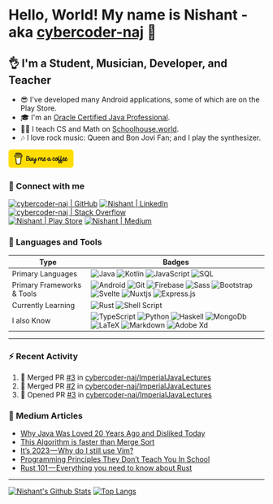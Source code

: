 # Hello, World! My name is Nishant - aka [cybercoder-naj][github] 👋

## 👌 I'm a Student, Musician, Developer, and Teacher

- 😎 I've developed many Android applications, some of which are on the Play Store.
- 🎓 I'm an [Oracle Certified Java Professional][badge].
- 👨‍🏫 I teach CS and Math on [Schoolhouse.world][shw].
- 🎶 I love rock music: Queen and Bon Jovi Fan; and I play the synthesizer.

<a href="https://www.buymeacoffee.com/cybercoder.naj" target="_blank"><img src="./bmc-button.svg" width="128"></a>

### 🤝 Connect with me

[![cybercoder-naj | GitHub](https://img.shields.io/badge/GitHub-100000?style=for-the-badge&logo=github&logoColor=white)][github]
[![Nishant | LinkedIn](https://img.shields.io/badge/LinkedIn-0077B5?style=for-the-badge&logo=linkedin&logoColor=white)][linkedin]
[![cybercoder-naj | Stack Overflow](https://img.shields.io/badge/Stack_Overflow-FE7A16?style=for-the-badge&logo=stack-overflow&logoColor=white)][stackoverflow] \
[![Nishant | Play Store](https://img.shields.io/badge/Google_Play-414141?style=for-the-badge&logo=google-play&logoColor=white)][playstore]
[![Nishant | Medium](https://img.shields.io/badge/Medium-12100E?style=for-the-badge&logo=medium&logoColor=white)][medium]

### 🧠 Languages and Tools

| Type | Badges |
| -- | -- |
| Primary Languages | ![Java](https://img.shields.io/badge/java-%23ED8B00.svg?&style=for-the-badge&logo=java&logoColor=white) ![Kotlin](https://img.shields.io/badge/kotlin-%230095D5.svg?&style=for-the-badge&logo=kotlin&logoColor=white) ![JavaScript](https://img.shields.io/badge/javascript%20-%23323330.svg?&style=for-the-badge&logo=javascript&logoColor=%23F7DF1E) ![SQL](https://img.shields.io/badge/postgres-%23316192.svg?style=for-the-badge&logo=postgresql&logoColor=white)|
| Primary Frameworks & Tools |  ![Android](https://img.shields.io/badge/Android%20-green.svg?&style=for-the-badge&logo=Android&logoColor=white) ![Git](https://img.shields.io/badge/git%20-%23F05033.svg?&style=for-the-badge&logo=git&logoColor=white) ![Firebase](https://img.shields.io/badge/firebase%20-%23039BE5.svg?&style=for-the-badge&logo=firebase) ![Sass](https://img.shields.io/badge/SASS%20-hotpink.svg?&style=for-the-badge&logo=SASS&logoColor=white) ![Bootstrap](https://img.shields.io/badge/bootstrap%20-%23563D7C.svg?&style=for-the-badge&logo=bootstrap&logoColor=white) ![Svelte](https://img.shields.io/badge/svelte-%23f1413d.svg?style=for-the-badge&logo=svelte&logoColor=white) ![Nuxtjs](https://img.shields.io/badge/Nuxt-002E3B?style=for-the-badge&logo=nuxtdotjs&logoColor=#00DC82) ![Express.js](https://img.shields.io/badge/express.js-%23404d59.svg?style=for-the-badge&logo=express&logoColor=%2361DAFB) | 
| Currently Learning | ![Rust](https://img.shields.io/badge/rust-%23000000.svg?style=for-the-badge&logo=rust&logoColor=white) ![Shell Script](https://img.shields.io/badge/shell_script-%23121011.svg?style=for-the-badge&logo=gnu-bash&logoColor=white) |
| I also Know | ![TypeScript](https://img.shields.io/badge/typescript-%23007ACC.svg?&style=for-the-badge&logo=typescript&logoColor=white) ![Python](https://img.shields.io/badge/python-3670A0?style=for-the-badge&logo=python&logoColor=ffdd54) ![Haskell](https://img.shields.io/badge/Haskell-5e5086?style=for-the-badge&logo=haskell&logoColor=white) ![MongoDb](https://img.shields.io/badge/MongoDB-%234ea94b.svg?&style=for-the-badge&logo=mongodb&logoColor=white) ![LaTeX](https://img.shields.io/badge/latex-%23008080.svg?&style=for-the-badge&logo=latex&logoColor=white) ![Markdown](https://img.shields.io/badge/markdown-%23000000.svg?&style=for-the-badge&logo=markdown&logoColor=white) ![Adobe Xd](https://img.shields.io/badge/adobe%20xd%20-%23FF26BE.svg?&style=for-the-badge&logo=adobe%20xd&logoColor=white) |

<!-- --- -->


---

### ⚡ Recent Activity

<!-- [![Update README](https://github.com/cybercoder-naj/cybercoder-naj/actions/workflows/update-readme.yml/badge.svg?branch=master)](https://github.com/cybercoder-naj/cybercoder-naj/actions/workflows/update-readme.yml) -->

<!--START_SECTION:activity-->
1. 🎉 Merged PR [#3](https://github.com/cybercoder-naj/ImperialJavaLectures/pull/3) in [cybercoder-naj/ImperialJavaLectures](https://github.com/cybercoder-naj/ImperialJavaLectures)
2. 🎉 Merged PR [#2](https://github.com/cybercoder-naj/ImperialJavaLectures/pull/2) in [cybercoder-naj/ImperialJavaLectures](https://github.com/cybercoder-naj/ImperialJavaLectures)
3. 💪 Opened PR [#3](https://github.com/cybercoder-naj/ImperialJavaLectures/pull/3) in [cybercoder-naj/ImperialJavaLectures](https://github.com/cybercoder-naj/ImperialJavaLectures)
<!--END_SECTION:activity-->

<!-- --- -->

### 📝 Medium Articles

<!-- [![Medium Articles](https://github.com/cybercoder-naj/cybercoder-naj/actions/workflows/medium-workflow.yml/badge.svg)](https://github.com/cybercoder-naj/cybercoder-naj/actions/workflows/medium-workflow.yml) -->

<!-- MEDIUM:START -->
- [Why Java Was Loved 20 Years Ago and Disliked Today](https://medium.com/codex/why-java-was-loved-20-years-ago-and-disliked-today-ef45f7a53740?source=rss-ee489d74c1af------2)
- [This Algorithm is faster than Merge Sort](https://medium.com/codex/this-algorithm-is-faster-than-merge-sort-12564541a425?source=rss-ee489d74c1af------2)
- [It’s 2023 — Why do I still use Vim?](https://medium.com/codex/its-2023-why-do-i-still-use-vim-6d4e51587d4e?source=rss-ee489d74c1af------2)
- [Programming Principles They Don’t Teach You In School](https://medium.com/codex/programming-principles-they-dont-teach-you-in-school-7c14b21cdf64?source=rss-ee489d74c1af------2)
- [Rust 101 — Everything you need to know about Rust](https://medium.com/codex/rust-101-everything-you-need-to-know-about-rust-f3dd0ae99f4c?source=rss-ee489d74c1af------2)
<!-- MEDIUM:END -->

---

[![Nishant's Github Stats](https://github-readme-stats.vercel.app/api?username=cybercoder-naj&show_icons=true&hide_border=true&count_private=true&theme=midnight-purple)][github]
[![Top Langs](https://github-readme-stats.vercel.app/api/top-langs/?username=cybercoder-naj&show_icons=true&hide_border=true&theme=midnight-purple&layout=compact)][github]

[github]: https://github.com/cybercoder-naj
[badge]: https://www.youracclaim.com/badges/79bbfbe8-cdf4-4d8d-b1ba-57efaa5c331d/linked_in_profile
[youtube]: https://www.youtube.com/channel/UCPoU-LKr3XG0IujgCFFt4_A
[linkedin]: https://www.linkedin.com/in/nishant-aanjaney-jalan-3b7659191/
[telegram]: https://t.me/cybercoder_naj
[stackoverflow]: https://stackoverflow.com/users/11292068/nishant-jalan
[hackerrank]: https://www.hackerrank.com/cybercoder_nish1
[playstore]: https://play.google.com/store/apps/developer?id=Nishant+Aanjaney+Jalan
[shw]: https://schoolhouse.world/u/50780?ref=u-z1aylccz1vjxlx?celebrate
[medium]: https://www.medium.com/@cybercoder.naj
